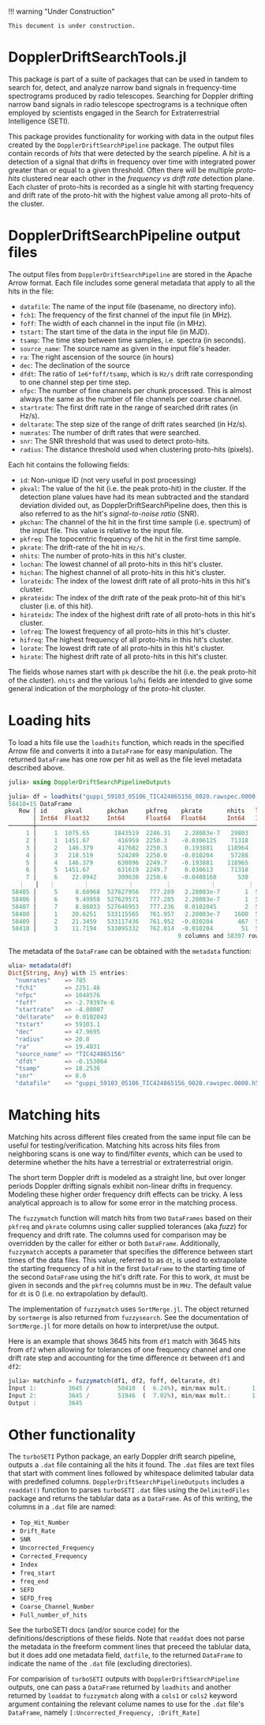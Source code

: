 !!! warning "Under Construction"

    This document is under construction.

# DopplerDriftSearchTools.jl

This package is part of a suite of packages that can be used in tandem to search
for, detect, and analyze narrow band signals in frequency-time spectrograms
produced by radio telescopes.  Searching for Doppler drifting narrow band
signals in radio telescope spectrograms is a technique often employed by
scientists engaged in the Search for Extraterrestrial Intelligence (SETI).

This package provides functionality for working with data in the output files
created by the `DopplerDriftSearchPipeline` package.  The output files contain
records of *hits* that were detected by the search pipeline.  A *hit* is a
detection of a signal that drifts in frequency over time with integrated power
greater than or equal to a given threshold.  Often there will be multiple
*proto-hits* clustered near each other in the *frequency vs drift rate*
detection plane.  Each cluster of proto-hits is recorded as a single hit with
starting frequency and drift rate of the proto-hit with the highest value
among all proto-hits of the cluster.

# DopplerDriftSearchPipeline output files

The output files from `DopplerDriftSearchPipeline` are stored in the Apache
Arrow format.  Each file includes some general metadata that apply to all the
hits in the file:

- `datafile`: The name of the input file (basename, no directory info).
- `fch1`: The frequency of the first channel of the input file (in MHz).
- `foff`: The width of each channel in the input file (in MHz).
- `tstart`: The start time of the data in the input file (in MJD).
- `tsamp`: The time step between time samples, i.e. spectra (in seconds).
- `source_name`: The source name as given in the input file's header.
- `ra`: The right ascension of the source (in hours)
- `dec`: The declination of the source
- `dfdt`: The ratio of `1e6*foff/tsamp`, which is `Hz/s` drift rate
  corresponding to one channel step per time step.
- `nfpc`: The number of fine channels per chunk processed.  This is almost
  always the same as the number of file channels per coarse channel.
- `startrate`: The first drift rate in the range of searched drift rates (in
  Hz/s).
- `deltarate`: The step size of the range of drift rates searched (in Hz/s).
- `numrates`: The number of drift rates that were searched.
- `snr`: The SNR threshold that was used to detect proto-hits.
- `radius`: The distance threshold used when clustering proto-hits (pixels).

Each hit contains the following fields:

- `id`: Non-unique ID (not very useful in post processing)
- `pkval`: The value of the hit (i.e. the peak proto-hit) in the cluster.  If
  the detection plane values have had its mean subtracted and the standard
	deviation divided out, as DopplerDriftSearchPipeline does, then this is also
  referred to as the hit's *signal-to-noise ratio* (SNR).
- `pkchan`: The channel of the hit in the first time sample (i.e. spectrum) of
  the input file.  This value is relative to the input file.
- `pkfreq`: The topocentric frequency of the hit in the first time sample.
- `pkrate`: The drift-rate of the hit in `Hz/s`.
- `nhits`: The number of proto-hits in this hit's cluster.
- `lochan`: The lowest channel of all proto-hits in this hit's cluster.
- `hichan`: The highest channel of all proto-hits in this hit's cluster.
- `lorateidx`: The index of the lowest drift rate of all proto-hits in this
  hit's cluster.
- `pkrateidx`: The index of the drift rate of the peak proto-hit of this
  hit's cluster (i.e. of this hit).
- `hirateidx`: The index of the highest drift rate of all proto-hots in this
  hit's cluster. 
- `lofreq`: The lowest frequency of all proto-hits in this hit's cluster.
- `hifreq`: The highest frequency of all proto-hits in this hit's cluster.
- `lorate`: The lowest drift rate of all proto-hits in this hit's cluster.
- `hirate`: The highest drift rate of all proto-hits in this hit's cluster.

The fields whose names start with `pk` describe the hit (i.e. the peak
proto-hit of the cluster).  `nhits` and the various `lo`/`hi` fields are
intended to give some general indication of the morphology of the proto-hit
cluster.

# Loading hits

To load a hits file use the `loadhits` function, which reads in the specified
Arrow file and converts it into a `DataFrame` for easy manipulation.  The
returned `DataFrame` has one row per hit as well as the file level metadata
described above.

```julia
julia> using DopplerDriftSearchPipelineOutputs

julia> df = loadhits("guppi_59103_05106_TIC424865156_0020.rawspec.0000.arrow")
58410×15 DataFrame
   Row │ id     pkval       pkchan     pkfreq    pkrate       nhits   lochan   ⋯
       │ Int64  Float32     Int64      Float64   Float64      Int64   Int64    ⋯
───────┼────────────────────────────────────────────────────────────────────────
     1 │     1  1075.65       1843519  2246.31    2.28083e-7   29803    184312 ⋯
     2 │     1  1451.67        416959  2250.3    -0.0306125    71318     41656
     3 │     2   146.379       417682  2250.3     0.193881    118964     41726
     4 │     3   218.519       524289  2250.0    -0.010204     57288     52389
     5 │     4   146.379       630896  2249.7    -0.193881    118965     63052 ⋯
     6 │     5  1451.67        631619  2249.7     0.030613     71318     63122
     7 │     6    22.0942      309630  2250.6    -0.0408168      530     30961
   ⋮   │   ⋮        ⋮           ⋮         ⋮           ⋮         ⋮         ⋮    ⋱
 58405 │     5     8.68968  527627956   777.289   2.28083e-7       1  52762795
 58406 │     6     9.49958  527629571   777.285   2.28083e-7       1  52762957 ⋯
 58407 │     7     8.08033  527646953   777.236   0.0102045        2  52764695
 58408 │     1    20.6251   533115565   761.957   2.28083e-7    1600  53311551
 58409 │     2    21.3459   533117436   761.952  -0.010204       467  53311741
 58410 │     3    11.7194   533095332   762.014  -0.010204        51  53309532 ⋯
                                                9 columns and 58397 rows omitted
```

The metadata of the `DataFrame` can be obtained with the `metadata` function:

```julia
ulia> metadata(df)
Dict{String, Any} with 15 entries:
  "numrates"    => 785
  "fch1"        => 2251.46
  "nfpc"        => 1048576
  "foff"        => -2.79397e-6
  "startrate"   => -4.00007
  "deltarate"   => 0.0102043
  "tstart"      => 59103.1
  "dec"         => 47.9695
  "radius"      => 20.0
  "ra"          => 19.4831
  "source_name" => "TIC424865156"
  "dfdt"        => -0.153064
  "tsamp"       => 18.2536
  "snr"         => 8.0
  "datafile"    => "guppi_59103_05106_TIC424865156_0020.rawspec.0000.h5"
```

# Matching hits

Matching hits across different files created from the same input file can be
useful for testing/verification.  Matching hits across hits files from
neighboring scans is one way to find/filter *events*, which can be used to
determine whether the hits have a terrestrial or extraterrestrial origin.

The short term Doppler drift is modeled as a straight line, but over longer
periods Doppler drifting signals exhibit non-linear drifts in frequency.
Modeling these higher order frequency drift effects can be tricky.  A less
analytical approach is to allow for some error in the matching process.

The `fuzzymatch` function will match hits from two `DataFrames` based on their
`pkfreq` and `pkrate` columns using caller supplied tolerances (aka *fuzz*) for
frequency and drift rate.  The columns used for comparison may be overridden by
the caller for either or both `DataFrame`.  Additionally, `fuzzymatch` accepts a
parameter that specifies the difference between start times of the data files.
This value, referred to as `dt`, is used to extrapolate the starting frequency
of a hit in the first `DataFrame` to the starting time of the second `DataFrame`
using the hit's drift rate.  For this to work, `dt` must be given in seconds and
the `pkfreq` columns must be in `MHz`.  The default value for `dt` is 0 (i.e. no
extrapolation by default).

The implementation of `fuzzymatch` uses `SortMerge.jl`.  The object returned by
`sortmerge` is also returned from `fuzzysearch`.  See the documentation of
`SortMerge.jl` for more details on how to interpret/use the output.

Here is an example that shows 3645 hits from `df1` match with 3645 hits from
`df2` when allowing for tolerances of one frequency channel and one drift rate
step and accounting for the time difference `dt` between `df1` and `df2`:

```julia
julia> matchinfo = fuzzymatch(df1, df2, foff, deltarate, dt)
Input 1:         3645 /        58410  (  6.24%), min/max mult.:      1 :      1
Input 2:         3645 /        51946  (  7.02%), min/max mult.:      1 :      1
Output :         3645
```

# Other functionality

The `turboSETI` Python package, an early Doppler drift search pipeline, outputs
a `.dat` file containing all the hits it found.  The `.dat` files are text files
that start with comment lines followed by whitespace delimited tabular data with
predefined columns.  `DopplerDriftSearchPipelineOutputs` includes a `readdat()`
function to parses `turboSETI` `.dat` files using the `DelimitedFiles` package
and returns the tablular data as a `DataFrame`.  As of this writing, the columns
in a `.dat` file are named:

- `Top_Hit_Number`
- `Drift_Rate`
- `SNR`
- `Uncorrected_Frequency`
- `Corrected_Frequency`
- `Index`
- `freq_start`
- `freq_end`
- `SEFD`
- `SEFD_freq`
- `Coarse_Channel_Number`
- `Full_number_of_hits`

See the turboSETI docs (and/or source code) for the definitions/descriptions
of these fields.  Note that `readdat` does not parse the metadata in the
freeform comment lines that preceed the tablular data, but it does add one
metadata field, `datfile`, to the returned `DataFrame` to indicate the name of
the `.dat` file (excluding directories).

For comparision of `turboSETI` outputs with `DopplerDriftSearchPipeline`
outputs, one can pass a `DataFrame` returned by `loadhits` and another returned
by `loaddat` to `fuzzymatch` along with a `cols1` or `cols2` keyword argument
containing the relevant colume names to use for the `.dat` file's `DataFrame`,
namely `[:Uncorrected_Frequency, :Drift_Rate]`
